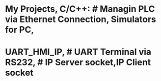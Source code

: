 # My Projects, C/C++: # Managin PLC via Ethernet Connection, Simulators for PC,
# UART_HMI_IP, # UART Terminal via RS232, # IP Server socket,IP Client socket
# 




